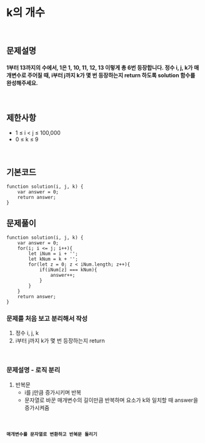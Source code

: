 # k의 개수

<br>

## 문제설명
#### 1부터 13까지의 수에서, 1은 1, 10, 11, 12, 13 이렇게 총 6번 등장합니다. 정수 i, j, k가 매개변수로 주어질 때, i부터 j까지 k가 몇 번 등장하는지 return 하도록 solution 함수를 완성해주세요.

<br>

## 제한사항
* 1 ≤ i < j ≤ 100,000
* 0 ≤ k ≤ 9


<br>

## 기본코드
```
function solution(i, j, k) {
    var answer = 0;
    return answer;
}
```


## 문제풀이
```
function solution(i, j, k) {
    var answer = 0;
    for(i; i <= j; i++){
        let iNum = i + '';
        let kNum = k + '';
        for(let z = 0; z < iNum.length; z++){
            if(iNum[z] === kNum){
                answer++;
            }
        }
    }
    return answer;
}
```
### 문제를 처음 보고 분리해서 작성
1. 정수 i, j, k
2. i부터 j까지 k가 몇 번 등장하는지 return

<br>

### 문제설명 - 로직 분리
1. 반복문
   - i를 j만큼 증가시키며 반복
   - 문자열로 바꾼 매개변수의 길이만큼 반복하며 요소가 k와 일치할 때 answer을 증가시켜줌



<br>

#### `매개변수를 문자열로 변환하고 반복문 돌리기`
